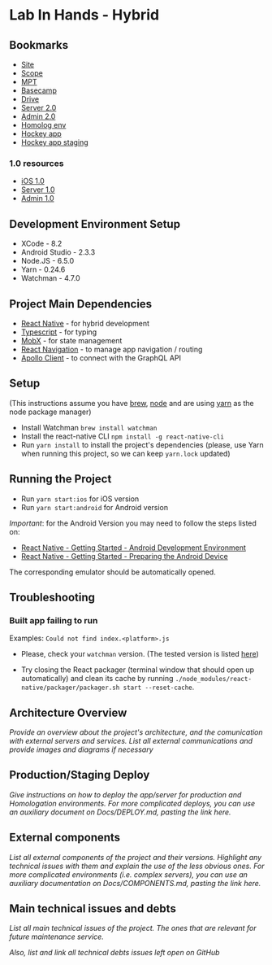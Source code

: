 # Lab In Hands - Hybrid

## Bookmarks

- [Site](http://www.labinhands.com.br/)
- [Scope](https://docs.google.com/document/d/1DLS9Zy5zADRIKkjYMDNGU8IPbAGvmsruI8AsLWV5rPc/)
- [MPT](https://docs.google.com/spreadsheets/d/1sXM1qRWCLSJLVY82rVn-xIw_-rXtN1kUUl3wPYs_tW0/)
- [Basecamp](https://basecamp.com/1835869/projects/10708987)
- [Drive](https://drive.google.com/drive/u/1/folders/0Bz2dSZYCSepDeUZxY1Z6OC1VQkk)
- [Server 2.0](https://github.com/indigotech/br-lab_in_hands-server-api)
- [Admin 2.0](https://github.com/indigotech/br-lab_in_hands-server-admin) 
- [Homolog env]()
- [Hockey app]()
- [Hockey app staging]()

### 1.0 resources
- [iOS 1.0](https://github.com/indigotech/br-lab_in_hands-app_piloto-ios)
- [Server 1.0](https://github.com/indigotech/br-lab_in_hands-app_piloto-server)
- [Admin 1.0](https://github.com/indigotech/br-lab_in_hands-app_piloto-cms)

## Development Environment Setup

- XCode - 8.2
- Android Studio - 2.3.3
- Node.JS - 6.5.0
- Yarn - 0.24.6
- Watchman - 4.7.0

## Project Main Dependencies

- [React Native](https://facebook.github.io/react-native/) - for hybrid development
- [Typescript](https://www.typescriptlang.org/) - for typing
- [MobX](https://github.com/mobxjs/mobx) - for state management
- [React Navigation](https://reactnavigation.org/) - to manage app navigation / routing
- [Apollo Client](https://github.com/apollographql/apollo-client) - to connect with the GraphQL API

## Setup

(This instructions assume you have [brew](https://brew.sh/), [node](https://nodejs.org/en/) and are using [yarn](https://yarnpkg.com/en/docs/cli/install) as the node package manager)

- Install Watchman `brew install watchman`
- Install the react-native CLI `npm install -g react-native-cli`
- Run `yarn install` to install the project's dependencies (please, use Yarn when running this project, so we can keep `yarn.lock` updated)

## Running the Project

- Run `yarn start:ios` for iOS version
- Run `yarn start:android` for Android version

*Important*: for the Android Version you may need to follow the steps listed on: 
- [React Native - Getting Started - Android Development Environment](https://facebook.github.io/react-native/docs/getting-started.html#android-development-environment)
- [React Native - Getting Started - Preparing the Android Device](https://facebook.github.io/react-native/docs/getting-started.html#preparing-the-android-device)

The corresponding emulator should be automatically opened.

## Troubleshooting

### Built app failing to run
Examples:
`Could not find index.<platform>.js`

- Please, check your `watchman` version. (The tested version is listed [here](Development-Environment-Setup))

- Try closing the React packager (terminal window that should open up automatically) and clean its cache by running `./node_modules/react-native/packager/packager.sh start --reset-cache`.

## Architecture Overview

_Provide an overview about the project's architecture, and the comunication with external servers and services. List all external communications and provide images and diagrams if necessary_

## Production/Staging Deploy

_Give instructions on how to deploy the app/server for production and Homologation environments. For more complicated deploys, you can use an auxiliary document on Docs/DEPLOY.md, pasting the link here._

## External components

_List all external components of the project and their versions. Highlight any technical issues with them and explain the use of the less obvious ones. For more complicated environments (i.e. complex servers), you can use an auxiliary documentation on Docs/COMPONENTS.md, pasting the link here._

## Main technical issues and debts

_List all main technical issues of the project. The ones that are relevant for future maintenance service._

_Also, list and link all technical debts issues left open on GitHub_
